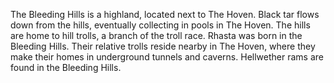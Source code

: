 The Bleeding Hills is a highland, located next to The Hoven. Black tar flows down from the hills, eventually collecting in pools in The Hoven.
The hills are home to hill trolls, a branch of the troll race. Rhasta was born in the Bleeding Hills. Their relative trolls reside nearby in The Hoven, where they make their homes in underground tunnels and caverns.
Hellwether rams are found in the Bleeding Hills.
